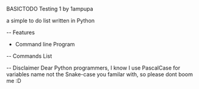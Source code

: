 BASICTODO Testing 1 by 1ampupa

a simple to do list written in Python

-- Features
- Command line Program

-- Commands List

-- Disclaimer
Dear Python programmers,
I know I use PascalCase for variables name not the Snake-case you familar with,
so please dont boom me :D
